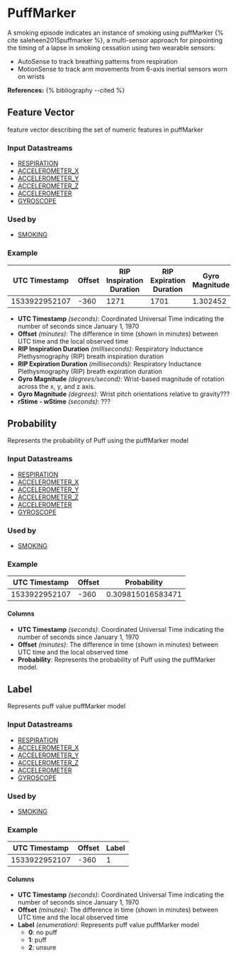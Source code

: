 # PuffMarker
A smoking episode indicates an instance of smoking using puffMarker {% cite saleheen2015puffmarker %}, a multi-sensor approach for pinpointing the timing of a lapse in smoking cessation using two wearable sensors:

- AutoSense to track breathing patterns from respiration
- MotionSense to track arm movements from 6-axis inertial sensors worn on wrists

**References:**
{% bibliography --cited %}


## Feature Vector
feature vector describing the set of numeric features in puffMarker

### Input Datastreams
- [RESPIRATION](../raw_streams/autosense#respiration)
- [ACCELEROMETER_X](../raw_streams/autosense#accelerometer-xyz)
- [ACCELEROMETER_Y](../raw_streams/autosense#accelerometer-xyz)
- [ACCELEROMETER_Z](../raw_streams/autosense#accelerometer-xyz)
- [ACCELEROMETER](../raw_streams/motionsense#accelerometer)
- [GYROSCOPE](../raw_streams/motionsense#accelerometer)

### Used by   
- [SMOKING](../inferences/smoking)


### Example

| UTC Timestamp | Offset | RIP Inspiration Duration | RIP Expiration Duration | Gyro Magnitude | Wrist Pitch | rStime - wStime |
| ------------- | ------ | ------------------------ | ----------------------- | -------------- | ----------- | --------------- |
| 1533922952107 | -360   | 1271                     | 1701                    | 1.302452       | 10.996382   | 99.462646       |


- **UTC Timestamp** _(seconds)_: Coordinated Universal Time indicating the number of seconds since January 1, 1970
- **Offset** _(minutes)_: The difference in time (shown in minutes) between UTC time and the local observed time
- **RIP Inspiration Duration** _(milliseconds)_: Respiratory Inductance Plethysmography (RIP) breath inspiration duration
- **RIP Expiration Duration** _(milliseconds)_: Respiratory Inductance Plethysmography (RIP) breath expiration duration
- **Gyro Magnitude** _(degrees/second)_: Wrist-based magnitude of rotation across the x, y, and z axis.
- **Gyro Magnitude** _(degrees)_: Wrist pitch orientations relative to gravity???
- **rStime - wStime** _(seconds)_: ???


## Probability
Represents the probability of Puff using the puffMarker model

### Input Datastreams
- [RESPIRATION](../raw_streams/autosense#respiration)
- [ACCELEROMETER_X](../raw_streams/autosense#accelerometer-xyz)
- [ACCELEROMETER_Y](../raw_streams/autosense#accelerometer-xyz)
- [ACCELEROMETER_Z](../raw_streams/autosense#accelerometer-xyz)
- [ACCELEROMETER](../raw_streams/motionsense#accelerometer)
- [GYROSCOPE](../raw_streams/motionsense#accelerometer)

### Used by
- [SMOKING](../inferences/smoking.html)


### Example

| UTC Timestamp | Offset | Probability       |
| ------------- | ------ | ----------------- |
| 1533922952107 | -360   | 0.309815016583471 |


#### Columns
- **UTC Timestamp** _(seconds)_: Coordinated Universal Time indicating the number of seconds since January 1, 1970
- **Offset** _(minutes)_: The difference in time (shown in minutes) between UTC time and the local observed time
- **Probability**: Represents the probability of Puff using the puffMarker model.

## Label
Represents puff value puffMarker model

### Input Datastreams
- [RESPIRATION](../raw_streams/autosense#respiration)
- [ACCELEROMETER_X](../raw_streams/autosense#accelerometer-xyz)
- [ACCELEROMETER_Y](../raw_streams/autosense#accelerometer-xyz)
- [ACCELEROMETER_Z](../raw_streams/autosense#accelerometer-xyz)
- [ACCELEROMETER](../raw_streams/motionsense#accelerometer)
- [GYROSCOPE](../raw_streams/motionsense#accelerometer)

### Used by
- [SMOKING](../inferences/smoking.html)


### Example

| UTC Timestamp | Offset | Label |
| ------------- | ------ | ----- |
| 1533922952107 | -360   | 1     |

#### Columns
- **UTC Timestamp** _(seconds)_: Coordinated Universal Time indicating the number of seconds since January 1, 1970
- **Offset** _(minutes)_: The difference in time (shown in minutes) between UTC time and the local observed time
- **Label** _(enumeration)_: Represents puff value puffMarker model
  - **0**: no puff
  - **1**: puff
  - **2**: unsure
